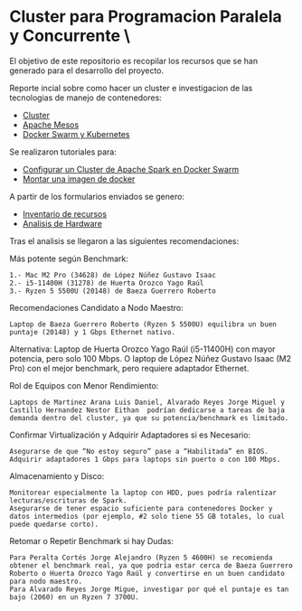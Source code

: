 # Cluster para Programacion Paralela y Concurrente \

El objetivo de este repositorio es recopilar los recursos que se han generado para el desarrollo del proyecto. 

Reporte incial sobre como hacer un cluster e investigacion de las tecnologias de manejo de contenedores:

* [Cluster](www.canva.com/design/DAGfR4a7whA/i02xSP3xdR74fdKJOCp10Q/edit)
* [Apache Mesos](www.github.com/LuisMAC2022/PPC/blob/main/PDFs/AM.pdf)
* [Docker Swarm y Kubernetes](www.github.com/LuisMAC2022/PPC/blob/main/PDFs/CO.pdf)

Se realizaron tutoriales para:
 
- [Configurar un Cluster de Apache Spark en Docker Swarm](www.github.com/eithan-hernandez/docker-cluster/tree/main)
- [Montar una imagen de docker](www.github.com/im-krizox/docker-project) 

A partir de los formularios enviados se genero:

+ [Inventario de recursos](www.colab.research.google.com/drive/1aXXY24Kl7g5tQ1uE5Y7ldFCwUa_98sqV=sharing)
+ [Analisis de Hardware](www.colab.research.google.com/drive/1ir-V35nmYBEi7nEbl2l3YDB2-lSpZrXs?usp=sharing)

Tras el analisis se llegaron a las siguientes recomendaciones:  


Más potente según Benchmark:

    1.- Mac M2 Pro (34628) de López Núñez Gustavo Isaac
    2.- i5-11400H (31278) de Huerta Orozco Yago Raúl
    3.- Ryzen 5 5500U (20148) de Baeza Guerrero Roberto


Recomendaciones
Candidato a Nodo Maestro:

    Laptop de Baeza Guerrero Roberto (Ryzen 5 5500U) equilibra un buen puntaje (20148) y 1 Gbps Ethernet nativo.

Alternativa: 
    Laptop de Huerta Orozco Yago Raúl (i5-11400H) con mayor potencia, pero solo 100 Mbps. O laptop de López Núñez Gustavo Isaac (M2 Pro) con el mejor benchmark, pero requiere adaptador Ethernet.

Rol de Equipos con Menor Rendimiento:

    Laptops de Martinez Arana Luis Daniel, Alvarado Reyes Jorge Miguel y Castillo Hernandez Nestor Eithan  podrían dedicarse a tareas de baja demanda dentro del cluster, ya que su potencia/benchmark es limitado.

Confirmar Virtualización y Adquirir Adaptadores si es Necesario:

    Asegurarse de que “No estoy seguro” pase a “Habilitada” en BIOS.
    Adquirir adaptadores 1 Gbps para laptops sin puerto o con 100 Mbps.

Almacenamiento y Disco:

    Monitorear especialmente la laptop con HDD, pues podría ralentizar lecturas/escrituras de Spark.
    Asegurarse de tener espacio suficiente para contenedores Docker y datos intermedios (por ejemplo, #2 solo tiene 55 GB totales, lo cual puede quedarse corto).

Retomar o Repetir Benchmark si hay Dudas:

    Para Peralta Cortés Jorge Alejandro (Ryzen 5 4600H) se recomienda obtener el benchmark real, ya que podría estar cerca de Baeza Guerrero Roberto o Huerta Orozco Yago Raúl y convertirse en un buen candidato para nodo maestro.
    Para Alvarado Reyes Jorge Migue, investigar por qué el puntaje es tan bajo (2060) en un Ryzen 7 3700U.
